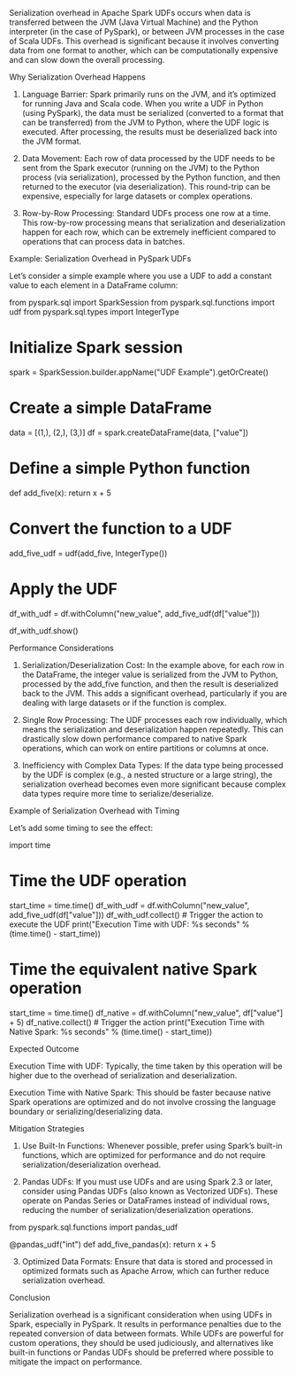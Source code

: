 Serialization overhead in Apache Spark UDFs occurs when data is transferred between the JVM (Java Virtual Machine) and the Python interpreter (in the case of PySpark), or between JVM processes in the case of Scala UDFs. This overhead is significant because it involves converting data from one format to another, which can be computationally expensive and can slow down the overall processing.

Why Serialization Overhead Happens

1. Language Barrier: Spark primarily runs on the JVM, and it’s optimized for running Java and Scala code. When you write a UDF in Python (using PySpark), the data must be serialized (converted to a format that can be transferred) from the JVM to Python, where the UDF logic is executed. After processing, the results must be deserialized back into the JVM format.


2. Data Movement: Each row of data processed by the UDF needs to be sent from the Spark executor (running on the JVM) to the Python process (via serialization), processed by the Python function, and then returned to the executor (via deserialization). This round-trip can be expensive, especially for large datasets or complex operations.


3. Row-by-Row Processing: Standard UDFs process one row at a time. This row-by-row processing means that serialization and deserialization happen for each row, which can be extremely inefficient compared to operations that can process data in batches.



Example: Serialization Overhead in PySpark UDFs

Let’s consider a simple example where you use a UDF to add a constant value to each element in a DataFrame column:

from pyspark.sql import SparkSession
from pyspark.sql.functions import udf
from pyspark.sql.types import IntegerType

# Initialize Spark session
spark = SparkSession.builder.appName("UDF Example").getOrCreate()

# Create a simple DataFrame
data = [(1,), (2,), (3,)]
df = spark.createDataFrame(data, ["value"])

# Define a simple Python function
def add_five(x):
    return x + 5

# Convert the function to a UDF
add_five_udf = udf(add_five, IntegerType())

# Apply the UDF
df_with_udf = df.withColumn("new_value", add_five_udf(df["value"]))

df_with_udf.show()

Performance Considerations

1. Serialization/Deserialization Cost: In the example above, for each row in the DataFrame, the integer value is serialized from the JVM to Python, processed by the add_five function, and then the result is deserialized back to the JVM. This adds a significant overhead, particularly if you are dealing with large datasets or if the function is complex.


2. Single Row Processing: The UDF processes each row individually, which means the serialization and deserialization happen repeatedly. This can drastically slow down performance compared to native Spark operations, which can work on entire partitions or columns at once.


3. Inefficiency with Complex Data Types: If the data type being processed by the UDF is complex (e.g., a nested structure or a large string), the serialization overhead becomes even more significant because complex data types require more time to serialize/deserialize.



Example of Serialization Overhead with Timing

Let’s add some timing to see the effect:

import time

# Time the UDF operation
start_time = time.time()
df_with_udf = df.withColumn("new_value", add_five_udf(df["value"]))
df_with_udf.collect()  # Trigger the action to execute the UDF
print("Execution Time with UDF: %s seconds" % (time.time() - start_time))

# Time the equivalent native Spark operation
start_time = time.time()
df_native = df.withColumn("new_value", df["value"] + 5)
df_native.collect()  # Trigger the action
print("Execution Time with Native Spark: %s seconds" % (time.time() - start_time))

Expected Outcome

Execution Time with UDF: Typically, the time taken by this operation will be higher due to the overhead of serialization and deserialization.

Execution Time with Native Spark: This should be faster because native Spark operations are optimized and do not involve crossing the language boundary or serializing/deserializing data.


Mitigation Strategies

1. Use Built-In Functions: Whenever possible, prefer using Spark’s built-in functions, which are optimized for performance and do not require serialization/deserialization overhead.


2. Pandas UDFs: If you must use UDFs and are using Spark 2.3 or later, consider using Pandas UDFs (also known as Vectorized UDFs). These operate on Pandas Series or DataFrames instead of individual rows, reducing the number of serialization/deserialization operations.

from pyspark.sql.functions import pandas_udf

@pandas_udf("int")
def add_five_pandas(x):
    return x + 5


3. Optimized Data Formats: Ensure that data is stored and processed in optimized formats such as Apache Arrow, which can further reduce serialization overhead.



Conclusion

Serialization overhead is a significant consideration when using UDFs in Spark, especially in PySpark. It results in performance penalties due to the repeated conversion of data between formats. While UDFs are powerful for custom operations, they should be used judiciously, and alternatives like built-in functions or Pandas UDFs should be preferred where possible to mitigate the impact on performance.

